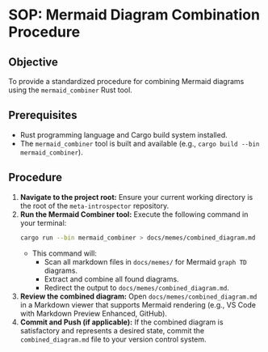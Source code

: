 # SOP: Mermaid Diagram Combination Procedure

## Objective
To provide a standardized procedure for combining Mermaid diagrams using the `mermaid_combiner` Rust tool.

## Prerequisites
*   Rust programming language and Cargo build system installed.
*   The `mermaid_combiner` tool is built and available (e.g., `cargo build --bin mermaid_combiner`).

## Procedure
1.  **Navigate to the project root:** Ensure your current working directory is the root of the `meta-introspector` repository.
2.  **Run the Mermaid Combiner tool:** Execute the following command in your terminal:
    ```bash
    cargo run --bin mermaid_combiner > docs/memes/combined_diagram.md
    ```
    *   This command will:
        *   Scan all markdown files in `docs/memes/` for Mermaid `graph TD` diagrams.
        *   Extract and combine all found diagrams.
        *   Redirect the output to `docs/memes/combined_diagram.md`.
3.  **Review the combined diagram:** Open `docs/memes/combined_diagram.md` in a Markdown viewer that supports Mermaid rendering (e.g., VS Code with Markdown Preview Enhanced, GitHub).
4.  **Commit and Push (if applicable):** If the combined diagram is satisfactory and represents a desired state, commit the `combined_diagram.md` file to your version control system.
